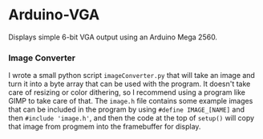 # Arduino-VGA
Displays simple 6-bit VGA output using an Arduino Mega 2560.

### Image Converter
I wrote a small python script `imageConverter.py` that will take an image and turn it into a byte array that can be used with the program. It doesn't take care of resizing or color dithering, so I recommend using a program like GIMP to take care of that. The `image.h` file contains some example images that can be included in the program by using `#define IMAGE_[NAME]` and then `#include 'image.h'`, and then the code at the top of `setup()` will copy that image from progmem into the framebuffer for display.
